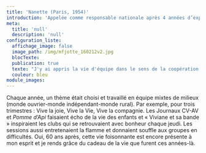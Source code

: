 ```yaml
---
title: 'Nanette (Paris, 1954)'
introduction: 'Appelée comme responsable nationale après 4 années d’expérience paroissiale auprès d’enfants de 6 à 14 ans, j’ai vécu (auprès du Père Courtois et du Père Pihan, fondateurs du mouvement) l’aventure des patros devenus Action Catholique des Enfants (ACE) accompagnée par les Fils de la Charité...'
meta:
  title: 'null'
  description: 'null'
configuration_liste:
  affichage_image: false
  image_path: /img/mfjotte_160212v2.jpg
  blocTexte:
  publication: true
  texte: "J'y ai appris la vie d'équipe dans le sens de la coopération, également le goût de l'ascèse pour soi-même, sans se comparer, ni juger les autres. J'y ai appris à voir la valeur de l'autre."
  couleur: bleu
module_images:
---
```



<div><p>Chaque ann&eacute;e, un th&egrave;me &eacute;tait choisi et travaill&eacute; en &eacute;quipe mixtes de milieux (monde ouvrier-monde ind&eacute;pendant-monde rural). Par exemple, pour trois trimestres : Vive la joie, Vive la Vie, Vive la compagnie. Les Journaux CV-AV et <em>Pomme d&rsquo;Api</em> faisaient &eacute;cho de la vie des enfants et &laquo; Viviane et sa bande &raquo; inspiraient les clubs qui se retrouvaient avec bonheur chaque jeudi. Les sessions aussi entretenaient la flamme et donnaient souffle aux groupes en difficult&eacute;s. Oui, 60 ans apr&egrave;s, cette vie foisonnante est encore pr&eacute;sente &agrave; mon esprit et je rends gr&acirc;ce du cadeau de la vie que furent ces ann&eacute;es-l&agrave;.</p></div>

<div>&nbsp;</div>